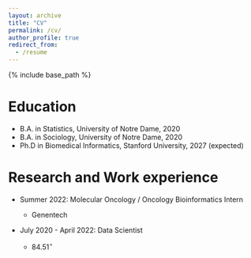 ```yaml
---
layout: archive
title: "CV"
permalink: /cv/
author_profile: true
redirect_from:
  - /resume
---
```


{% include base_path %}

Education
======
* B.A. in Statistics, University of Notre Dame, 2020
* B.A. in Sociology, University of Notre Dame, 2020
* Ph.D in Biomedical Informatics, Stanford University, 2027 (expected)

Research and Work experience
======
* Summer 2022: Molecular Oncology / Oncology Bioinformatics Intern
  * Genentech

* July 2020 - April 2022: Data Scientist
  * 84.51$^\circ$


